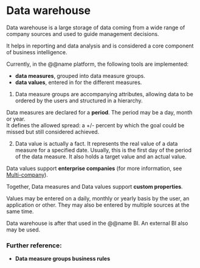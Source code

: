
# Data warehouse

Data warehouse is a large storage of data coming from a wide range of company sources and used to guide management decisions.

It helps in reporting and data analysis and is considered a core component of business intelligence. 

Currently, in the @@name platform, the following tools are implemented:

- **data measures**, grouped into data measure groups.
- **data values**, entered in for the different measures.

1. Data measure groups are accompanying attributes, allowing data to be ordered by the users and structured in a hierarchy.

Data measures are declared for a **period**. The period may be a day, month or year.</br>
It defines the allowed spread: a +/- percent by which the goal could be missed but still considered achieved.

2. Data value is actually a fact. It represents the real value of a data measure for a specified date. Usually, this is the first day of the period of the data measure. It also holds a target value and an actual value. 

Data values support **enterprise companies** (for more information, see [Multi-company](https://docs.erp.net/tech/concepts/multi-company.html)).

Together, Data measures and Data values support **custom properties**.

Values may be entered on a daily, monthly or yearly basis by the user, an application or other. They may also be entered by multiple sources at the same time.

Data warehouse is after that used in the @@name BI. An external BI also may be used.

### Further reference:

- **Data measure groups business rules**
